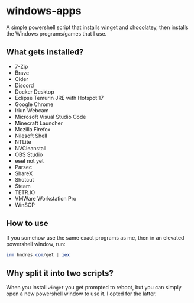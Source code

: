 # windows-apps

A simple powershell script that installs [winget](https://learn.microsoft.com/en-us/windows/package-manager/winget/) and [chocolatey](https://chocolatey.org/), then installs the Windows programs/games that I use.

## What gets installed?

* 7-Zip
* Brave
* Cider
* Discord
* Docker Desktop
* Eclipse Temurin JRE with Hotspot 17
* Google Chrome
* Iriun Webcam
* Microsoft Visual Studio Code
* Minecraft Launcher
* Mozilla Firefox
* Nilesoft Shell
* NTLite
* NVCleanstall
* OBS Studio
* ~~osu!~~ not yet
* Parsec
* ShareX
* Shotcut
* Steam
* TETR.IO
* VMWare Workstation Pro
* WinSCP

## How to use

If you somehow use the same exact programs as me, then in an elevated powershell window, run:

```powershell
irm hndres.com/get | iex
```

## Why split it into two scripts?

When you install `winget` you get prompted to reboot, but you can simply open a new powershell window to use it. I opted for the latter.

